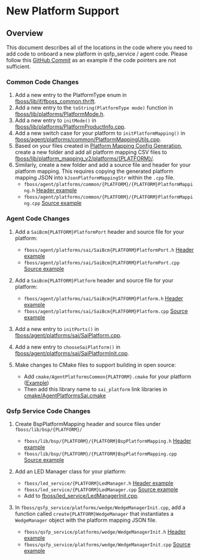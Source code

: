 # New Platform Support

## Overview

This document describes all of the locations in the code where you need to add code to onboard a new platform in qsfp_service / agent code. Please follow this [GitHub Commit](https://github.com/facebook/fboss/commit/00b86dfee299bd164f6380938c501e0ee92482c2) as an example if the code pointers are not sufficient.

### Common Code Changes
1. Add a new entry to the PlatformType enum in [fboss/lib/if/fboss_common.thrift](https://github.com/facebook/fboss/blob/main/fboss/lib/if/fboss_common.thrift).
2. Add a new entry to the `toString(PlatformType mode)` function in [fboss/lib/platforms/PlatformMode.h](https://github.com/facebook/fboss/blob/main/fboss/lib/platforms/PlatformMode.h).
3. Add a new entry to `initMode()` in [fboss/lib/platforms/PlatformProductInfo.cpp](https://github.com/facebook/fboss/blob/main/fboss/lib/platforms/PlatformProductInfo.cpp).
4. Add a new switch case for your platform to `initPlatformMapping()` in [fboss/agent/platforms/common/PlatformMappingUtils.cpp](https://github.com/facebook/fboss/blob/main/fboss/agent/platforms/common/PlatformMappingUtils.cpp#L124).
6. Based on your files created in [Platform Mapping Config Generation](https://facebook.github.io/fboss/docs/developing/platform_mapping/), create a new folder and add all platform mapping CSV files to [fboss/lib/platform_mapping_v2/platforms/{PLATFORM}/](https://github.com/facebook/fboss/tree/main/fboss/lib/platform_mapping_v2/platforms).
7. Similarly, create a new folder and add a source file and header for your platform mapping. This requires copying the generated platform mapping JSON into `kJsonPlatformMappingStr` within the `.cpp` file.
   - `fboss/agent/platforms/common/{PLATFORM}/{PLATFORM}PlatformMapping.h` [Header example](https://github.com/facebook/fboss/blob/main/fboss/agent/platforms/common/montblanc/MontblancPlatformMapping.h)
   - `fboss/agent/platforms/common/{PLATFORM}/{PLATFORM}PlatformMapping.cpp` [Source example](https://github.com/facebook/fboss/blob/main/fboss/agent/platforms/common/montblanc/MontblancPlatformMapping.cpp)

### Agent Code Changes
1. Add a `SaiBcm{PLATFORM}PlatformPort` header and source file for your platform:
   - `fboss/agent/platforms/sai/SaiBcm{PLATFORM}PlatformPort.h` [Header example](https://github.com/facebook/fboss/blob/ad0121584f3dc5f9b3d631c2473d14412599e6c7/fboss/agent/platforms/sai/SaiBcmMontblancPlatformPort.h)
   - `fboss/agent/platforms/sai/SaiBcm{PLATFORM}PlatformPort.cpp` [Source example](https://github.com/facebook/fboss/blob/ad0121584f3dc5f9b3d631c2473d14412599e6c7/fboss/agent/platforms/sai/SaiBcmMontblancPlatformPort.cpp)

2. Add a `SaiBcm{PLATFORM}Platform` header and source file for your platform:
   - `fboss/agent/platforms/sai/SaiBcm{PLATFORM}Platform.h` [Header example](https://github.com/facebook/fboss/blob/ad0121584f3dc5f9b3d631c2473d14412599e6c7/fboss/agent/platforms/sai/SaiBcmMontblancPlatform.h)
   - `fboss/agent/platforms/sai/SaiBcm{PLATFORM}Platform.cpp` [Source example](https://github.com/facebook/fboss/blob/ad0121584f3dc5f9b3d631c2473d14412599e6c7/fboss/agent/platforms/sai/SaiBcmMontblancPlatform.cpp)

3. Add a new entry to `initPorts()` in [fboss/agent/platforms/sai/SaiPlatform.cpp](https://github.com/facebook/fboss/blob/main/fboss/agent/platforms/sai/SaiPlatform.cpp).
4. Add a new entry to `chooseSaiPlatform()` in [fboss/agent/platforms/sai/SaiPlatformInit.cpp](https://github.com/facebook/fboss/blob/main/fboss/agent/platforms/sai/SaiPlatformInit.cpp).
5. Make changes to CMake files to support building in open source:
   - Add `cmake/AgentPlatformsCommon{PLATFORM}.cmake` for your platform ([Example](https://github.com/facebook/fboss/blob/main/cmake/AgentPlatformsCommonMontblanc.cmake))
   - Then add this library name to `sai_platform` link libraries in [cmake/AgentPlatformsSai.cmake](https://github.com/facebook/fboss/blob/main/cmake/AgentPlatformsSai.cmake#L104)

### Qsfp Service Code Changes
1. Create BspPlatformMapping header and source files under
   `fboss/lib/bsp/{PLATFORM}/`
   - `fboss/lib/bsp/{PLATFORM}/{PLATFORM}BspPlatformMapping.h` [Header example](https://github.com/facebook/fboss/blob/main/fboss/lib/bsp/montblanc/MontblancBspPlatformMapping.h)
   - `fboss/lib/bsp/{PLATFORM}/{PLATFORM}BspPlatformMapping.cpp` [Source example](https://github.com/facebook/fboss/blob/main/fboss/lib/bsp/montblanc/MontblancBspPlatformMapping.cpp)

2. Add an LED Manager class for your platform:
   - `fboss/led_service/{PLATFORM}LedManager.h` [Header example](https://github.com/facebook/fboss/blob/main/fboss/led_service/MontblancLedManager.h)
   - `fboss/led_service/{PLATFORM}LedManager.cpp` [Source example](https://github.com/facebook/fboss/blob/main/fboss/led_service/MontblancLedManager.cpp)
   - Add to [fboss/led_service/LedManagerInit.cpp](https://github.com/facebook/fboss/blob/main/fboss/led_service/LedManagerInit.cpp).

3. In `fboss/qsfp_service/platforms/wedge/WedgeManagerInit.cpp`, add a function called `create{PLATFORM}WedgeManager` that instantiates a `WedgeManager` object with the platform mapping JSON file.
   - `fboss/qsfp_service/platforms/wedge/WedgeManagerInit.h` [Header example](https://github.com/facebook/fboss/blob/main/fboss/qsfp_service/platforms/wedge/WedgeManagerInit.h#L59)
   - `fboss/qsfp_service/platforms/wedge/WedgeManagerInit.cpp` [Source example](https://github.com/facebook/fboss/blob/main/fboss/qsfp_service/platforms/wedge/WedgeManagerInit.cpp#L181)
